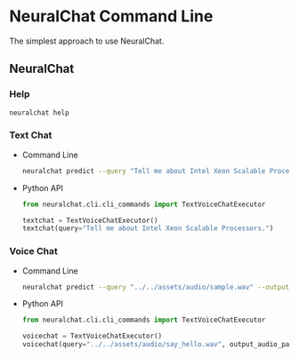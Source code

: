 # NeuralChat Command Line

The simplest approach to use NeuralChat.

## NeuralChat
### Help
```bash
neuralchat help
```
### Text Chat
- Command Line
    ```bash
    neuralchat predict --query "Tell me about Intel Xeon Scalable Processors."
    ```

- Python API
    ```python
    from neuralchat.cli.cli_commands import TextVoiceChatExecutor

    textchat = TextVoiceChatExecutor()
    textchat(query="Tell me about Intel Xeon Scalable Processors.")
    ```
### Voice Chat
- Command Line
    ```bash
    neuralchat predict --query "../../assets/audio/sample.wav" --output_audio_path "response.wav"
    ```

- Python API
    ```python
    from neuralchat.cli.cli_commands import TextVoiceChatExecutor

    voicechat = TextVoiceChatExecutor()
    voicechat(query="../../assets/audio/say_hello.wav", output_audio_path="response.wav")
    ```
